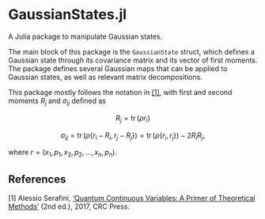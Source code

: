# GaussianStates.jl

A Julia package to manipulate Gaussian states.

The main block of this package is the `GaussianState` struct, which defines a
Gaussian state through its covariance matrix and its vector of first moments.
The package defines several Gaussian maps that can be applied to Gaussian
states, as well as relevant matrix decompositions.

This package mostly follows the notation in [[1]](#1), with first and second
moments $`R_j`$ and $`\sigma_{ij}`$ defined as

```math
R_j = \operatorname{tr}(\rho r_i)
```

```math
\sigma_{ij} = \operatorname{tr}(\rho \{r_i-R_i,r_j-R_j\})
            = \operatorname{tr}(\rho \{r_i,r_j\})-2R_iR_j,
```

where $`r = (x_1, p_1, x_2, p_2, \dotsc, x_n, p_n)`$.

## References

<a id="1">[1]</a>
Alessio Serafini, [‘Quantum Continuous Variables: A Primer of Theoretical
Methods’](https://doi.org/10.1201/9781315118727) (2nd ed.), 2017, CRC Press.
